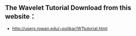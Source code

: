 ## The Wavelet Tutorial Download from this website：

- http://users.rowan.edu/~polikar/WTtutorial.html